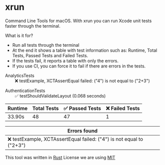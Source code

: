 # xrun

Command Line Tools for macOS. With xrun you can run Xcode unit tests faster through the terminal.

What is it for?

- Run all tests through the terminal
- At the end it shows a table with test information such as: Runtime, Total Tests, Passed Tests and Failed Tests.
- If the tests fail, it reports a table with only the errors.
- If you use CI, you can force it to fail if there are errors in the tests.

AnalyticsTests<br>
&nbsp;&nbsp;&nbsp;&nbsp;&nbsp;&nbsp;&nbsp;&nbsp;❌ testExample, XCTAssertEqual failed: ("4") is not equal to ("2+3")

AuthenticationTests<br>
&nbsp;&nbsp;&nbsp;&nbsp;&nbsp;&nbsp;&nbsp;&nbsp;✅ testShouldValidateLayout (0.068 seconds)

| Runtime | Total Tests | ✅ Passed Tests | ❌ Failed Tests |
| ------- | ----------- | -------------- | -------------- |
| 33.90s  | 48          | 47             | 1              |

| Errors found                                                        |
| ------------------------------------------------------------------- |
| ❌ testExample, XCTAssertEqual failed: ("4") is not equal to ("2+3") |

This tool was written in [Rust](https://www.rust-lang.org/)
License we are using [MIT](https://github.com/heroesofcode/xrun/blob/main/LICENSE)
